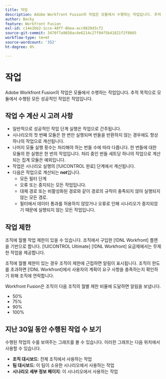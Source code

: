 ```yaml
---
title: 작업
description: Adobe Workfront Fusion의 작업은 모듈에서 수행하는 작업입니다. 추적 목적으로 모듈에서 수행된 모든 성공적인 작업은 작업입니다.
author: Becky
feature: Workfront Fusion
exl-id: c14e2bb2-1cce-48ff-8bea-acc9829d3cf2
source-git-commit: 3470f7a9658ac4e6214c27f94f5b41821f2f8665
workflow-type: tm+mt
source-wordcount: '352'
ht-degree: 0%

---
```


# 작업

Adobe Workfront Fusion의 작업은 모듈에서 수행하는 작업입니다. 추적 목적으로 모듈에서 수행된 모든 성공적인 작업은 작업입니다.

## 작업 수 계산 시 고려 사항

* 일반적으로 성공적인 작업 단계 실행은 작업으로 간주됩니다.
* 시나리오의 첫 번째 모듈은 한 번만 실행되며 번들을 반환하지 않는 경우에도 항상 하나의 작업으로 계산됩니다.
* 나머지 모듈 실행 횟수는 처리해야 하는 번들 수에 따라 다릅니다.  한 번들에 대한 모듈의 한 실행은 한 번의 작업입니다. 처리 중인 번들 세트당 하나의 작업으로 계산되는 집계 모듈은 예외입니다.
* 작업은 시나리오 실행의 [!UICONTROL 완료] 단계에서 계산됩니다.
* 다음은 작업으로 계산되는 **not**&#x200B;입니다.
   * 모든 필터 단계
   * 오류 또는 중지되는 모든 작업입니다.
   * 대체 경로 또는 비활성화된 경로와 같이 경로의 규칙이 충족되지 않아 실행되지 않는 모든 경로.
   * 필터에서 데이터 통과를 허용하지 않았거나 오류로 인해 시나리오가 중지되었기 때문에 실행되지 않는 모든 작업입니다.

## 작업 제한

조직에 월별 작업 제한이 있을 수 있습니다. 조직에서 구입한 [!DNL Workfront] 플랜을 기반으로 합니다. [!UICONTROL Ultimate] [!DNL Workfront] 요금제에서는 무제한 작업을 제공합니다.

조직에 월별 제한이 있는 경우 조직이 제한에 근접하면 알림이 표시됩니다. 조직이 한도를 초과하면 [!DNL Workfront]에서 사용자의 계획이 요구 사항을 충족하는지 확인하기 위해 조직에 연락합니다.

Workfront Fusion은 조직이 다음 조직의 월별 제한 비율에 도달하면 알림을 보냅니다.

* 50%
* 75%
* 90%
* 100%

## 지난 30일 동안 수행된 작업 수 보기

수행된 작업의 수를 보여주는 그래프를 볼 수 있습니다. 이러한 그래프는 다음 위치에서 사용할 수 있습니다.

* **조직 대시보드**: 전체 조직에서 사용하는 작업
* **팀 대시보드**: 이 팀이 소유한 시나리오에서 사용하는 작업
* **시나리오 세부 정보 페이지**: 이 시나리오에서 사용하는 작업
